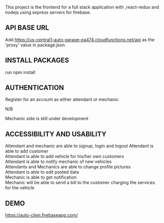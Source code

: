This project is the frontend for a full stack application with ,react-redux and  nodejs using express servers for firebase.
## API BASE URL
Add https://us-central1-auto-garage-ea474.cloudfunctions.net/api as the 'proxy' value in package.json

## INSTALL PACKAGES 
run npm install

## AUTHENTICATION
Register for an account as either attendant or mechanic

N/B

Mechanic side is still under development

## ACCESSIBILITY AND USABILITY
Attendant and mechanic are able to signup, login and logout
Attendant is able to add customer <br>
Attendant is able to add vehicle for his/her own customers <br>
Attendant is able to notify mechanic of new vehicles <br>
Attendants and Mechanics are able to change profile pictures <br>
Attendant is able to edit posted data <br>
Mechanic is able to get notification <br>
Mechanic will be able to send a bill to the customer charging the services for the vehicle


## DEMO
https://auto-clien.firebaseapp.com/